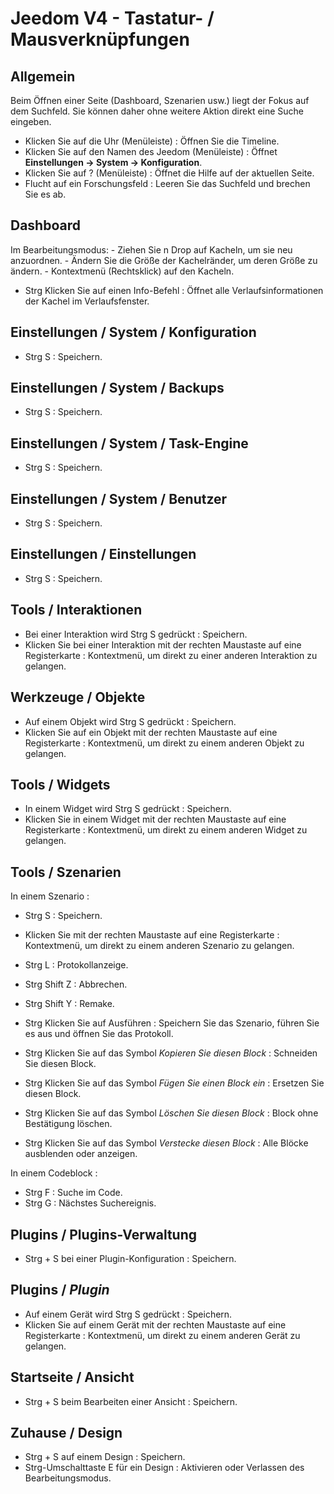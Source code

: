 # Jeedom V4 - Tastatur- / Mausverknüpfungen

## Allgemein

Beim Öffnen einer Seite (Dashboard, Szenarien usw.) liegt der Fokus auf dem Suchfeld. Sie können daher ohne weitere Aktion direkt eine Suche eingeben.

- Klicken Sie auf die Uhr (Menüleiste) : Öffnen Sie die Timeline.
- Klicken Sie auf den Namen des Jeedom (Menüleiste)  : Öffnet **Einstellungen → System → Konfiguration**.
- Klicken Sie auf ?  (Menüleiste)  : Öffnet die Hilfe auf der aktuellen Seite.
- Flucht auf ein Forschungsfeld : Leeren Sie das Suchfeld und brechen Sie es ab.

## Dashboard
Im Bearbeitungsmodus:
	- Ziehen Sie n Drop auf Kacheln, um sie neu anzuordnen.
	- Ändern Sie die Größe der Kachelränder, um deren Größe zu ändern.
	- Kontextmenü (Rechtsklick) auf den Kacheln.

- Strg Klicken Sie auf einen Info-Befehl : Öffnet alle Verlaufsinformationen der Kachel im Verlaufsfenster.

## Einstellungen / System / Konfiguration
- Strg S : Speichern.

## Einstellungen / System / Backups
- Strg S : Speichern.

## Einstellungen / System / Task-Engine
- Strg S : Speichern.

## Einstellungen / System / Benutzer
- Strg S : Speichern.

## Einstellungen / Einstellungen
- Strg S : Speichern.

## Tools / Interaktionen
- Bei einer Interaktion wird Strg S gedrückt : Speichern.
- Klicken Sie bei einer Interaktion mit der rechten Maustaste auf eine Registerkarte : Kontextmenü, um direkt zu einer anderen Interaktion zu gelangen.

## Werkzeuge / Objekte
- Auf einem Objekt wird Strg S gedrückt : Speichern.
- Klicken Sie auf ein Objekt mit der rechten Maustaste auf eine Registerkarte : Kontextmenü, um direkt zu einem anderen Objekt zu gelangen.

## Tools / Widgets
- In einem Widget wird Strg S gedrückt : Speichern.
- Klicken Sie in einem Widget mit der rechten Maustaste auf eine Registerkarte : Kontextmenü, um direkt zu einem anderen Widget zu gelangen.

## Tools / Szenarien
In einem Szenario :
- Strg S : Speichern.
- Klicken Sie mit der rechten Maustaste auf eine Registerkarte : Kontextmenü, um direkt zu einem anderen Szenario zu gelangen.
- Strg L : Protokollanzeige.
- Strg Shift Z : Abbrechen.
- Strg Shift Y : Remake.

- Strg Klicken Sie auf Ausführen : Speichern Sie das Szenario, führen Sie es aus und öffnen Sie das Protokoll.
- Strg Klicken Sie auf das Symbol *Kopieren Sie diesen Block* : Schneiden Sie diesen Block.
- Strg Klicken Sie auf das Symbol *Fügen Sie einen Block ein* : Ersetzen Sie diesen Block.
- Strg Klicken Sie auf das Symbol *Löschen Sie diesen Block* : Block ohne Bestätigung löschen.
- Strg Klicken Sie auf das Symbol *Verstecke diesen Block* : Alle Blöcke ausblenden oder anzeigen.

In einem Codeblock :
- Strg F : Suche im Code.
- Strg G : Nächstes Suchereignis.

## Plugins / Plugins-Verwaltung
- Strg + S bei einer Plugin-Konfiguration : Speichern.

## Plugins / *Plugin*
- Auf einem Gerät wird Strg S gedrückt  : Speichern.
- Klicken Sie auf einem Gerät mit der rechten Maustaste auf eine Registerkarte : Kontextmenü, um direkt zu einem anderen Gerät zu gelangen.

## Startseite / Ansicht
- Strg + S beim Bearbeiten einer Ansicht : Speichern.

## Zuhause / Design
- Strg + S auf einem Design : Speichern.
- Strg-Umschalttaste E für ein Design : Aktivieren oder Verlassen des Bearbeitungsmodus.


